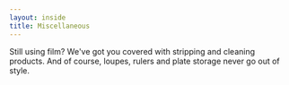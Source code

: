 ```yaml
---
layout: inside
title: Miscellaneous
---
```

Still using film? We've got you covered with stripping and cleaning products. And of course, loupes, rulers and plate storage never go out of style.
